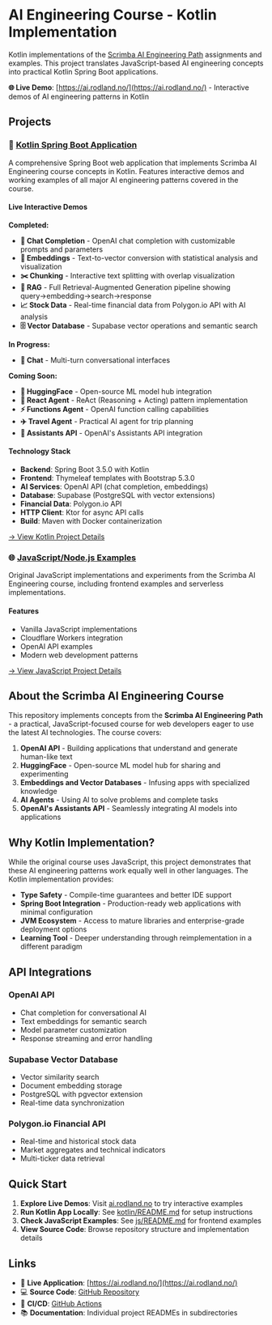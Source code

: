 # AI Engineering Course - Kotlin Implementation

Kotlin implementations of the [Scrimba AI Engineering Path](https://scrimba.com/the-ai-engineer-path-c02v) assignments and examples. This project translates JavaScript-based AI engineering concepts into practical Kotlin Spring Boot applications.

**🌐 Live Demo**: [https://ai.rodland.no/](https://ai.rodland.no/) - Interactive demos of AI engineering patterns in Kotlin

## Projects

### 🚀 [Kotlin Spring Boot Application](kotlin/)

A comprehensive Spring Boot web application that implements Scrimba AI Engineering course concepts in Kotlin. Features interactive demos and working examples of all major AI engineering patterns covered in the course.

#### Live Interactive Demos
**Completed:**
- **🤖 Chat Completion** - OpenAI chat completion with customizable prompts and parameters
- **🔢 Embeddings** - Text-to-vector conversion with statistical analysis and visualization  
- **✂️ Chunking** - Interactive text splitting with overlap visualization
- **🔗 RAG** - Full Retrieval-Augmented Generation pipeline showing query→embedding→search→response
- **📈 Stock Data** - Real-time financial data from Polygon.io API with AI analysis
- **🗄️ Vector Database** - Supabase vector operations and semantic search

**In Progress:**
- **💬 Chat** - Multi-turn conversational interfaces

**Coming Soon:**
- **🤗 HuggingFace** - Open-source ML model hub integration
- **🤖 React Agent** - ReAct (Reasoning + Acting) pattern implementation
- **⚡ Functions Agent** - OpenAI function calling capabilities
- **✈️ Travel Agent** - Practical AI agent for trip planning
- **🎯 Assistants API** - OpenAI's Assistants API integration

#### Technology Stack
- **Backend**: Spring Boot 3.5.0 with Kotlin
- **Frontend**: Thymeleaf templates with Bootstrap 5.3.0
- **AI Services**: OpenAI API (chat completion, embeddings)
- **Database**: Supabase (PostgreSQL with vector extensions)
- **Financial Data**: Polygon.io API
- **HTTP Client**: Ktor for async API calls
- **Build**: Maven with Docker containerization

[→ View Kotlin Project Details](kotlin/README.md)

### 🌐 [JavaScript/Node.js Examples](js/)

Original JavaScript implementations and experiments from the Scrimba AI Engineering course, including frontend examples and serverless implementations.

#### Features
- Vanilla JavaScript implementations
- Cloudflare Workers integration
- OpenAI API examples
- Modern web development patterns

[→ View JavaScript Project Details](js/README.md)

## About the Scrimba AI Engineering Course

This repository implements concepts from the **Scrimba AI Engineering Path** - a practical, JavaScript-focused course for web developers eager to use the latest AI technologies. The course covers:

1. **OpenAI API** - Building applications that understand and generate human-like text
2. **HuggingFace** - Open-source ML model hub for sharing and experimenting
3. **Embeddings and Vector Databases** - Infusing apps with specialized knowledge
4. **AI Agents** - Using AI to solve problems and complete tasks
5. **OpenAI's Assistants API** - Seamlessly integrating AI models into applications

## Why Kotlin Implementation?

While the original course uses JavaScript, this project demonstrates that these AI engineering patterns work equally well in other languages. The Kotlin implementation provides:

- **Type Safety** - Compile-time guarantees and better IDE support
- **Spring Boot Integration** - Production-ready web applications with minimal configuration
- **JVM Ecosystem** - Access to mature libraries and enterprise-grade deployment options
- **Learning Tool** - Deeper understanding through reimplementation in a different paradigm

## API Integrations

### OpenAI API
- Chat completion for conversational AI
- Text embeddings for semantic search
- Model parameter customization
- Response streaming and error handling

### Supabase Vector Database
- Vector similarity search
- Document embedding storage
- PostgreSQL with pgvector extension
- Real-time data synchronization

### Polygon.io Financial API
- Real-time and historical stock data
- Market aggregates and technical indicators
- Multi-ticker data retrieval

## Quick Start

1. **Explore Live Demos**: Visit [ai.rodland.no](https://ai.rodland.no/) to try interactive examples
2. **Run Kotlin App Locally**: See [kotlin/README.md](kotlin/README.md) for setup instructions
3. **Check JavaScript Examples**: See [js/README.md](js/README.md) for frontend examples
4. **View Source Code**: Browse repository structure and implementation details

## Links

- 🚀 **Live Application**: [https://ai.rodland.no/](https://ai.rodland.no/)
- 💻 **Source Code**: [GitHub Repository](https://github.com/fmmr/2025_ai_eng)
- 🔄 **CI/CD**: [GitHub Actions](https://github.com/fmmr/2025_ai_eng/actions)
- 📚 **Documentation**: Individual project READMEs in subdirectories